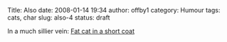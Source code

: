 Title: Also
date: 2008-01-14 19:34
author: offby1
category: Humour
tags: cats, char
slug: also-4
status: draft

In a much sillier vein: [Fat cat in a short coat](http://hookersnjunkies.net/2008/01/08/in-the-spirit-of-the-last-post)
